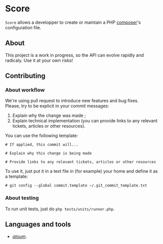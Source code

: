 # Score

`Score` allows a developper to create or maintain a PHP [composer](https://getcomposer.org)'s configuration file.

## About

This project is a work in progress, so the API can evolve rapidly and radicaly.
Use it at your own risks!

## Contributing

### About workflow

We're using pull request to introduce new features and bug fixes.  
Please, try to be explicit in your commit messages:

1. Explain why the change was made ;
2. Explain technical implementation (you can provide links to any relevant tickets, articles or other resources).

You can use the following template:

```
# If applied, this commit will...

# Explain why this change is being made

# Provide links to any relevant tickets, articles or other resources
```

To use it, just put it in a text file in (for example) your home and define it as a template:

```
# git config --global commit.template ~/.git_commit_template.txt
```

### About testing

To run unit tests, just do `php tests/units/runner.php`.

## Languages and tools

- [*atoum*](http://docs.atoum.org).
